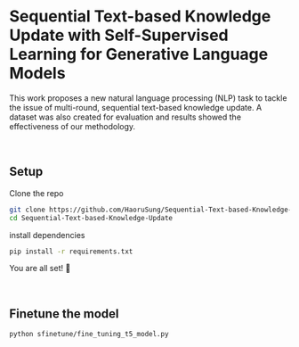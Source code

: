 # Sequential Text-based Knowledge Update with Self-Supervised Learning for Generative Language Models
This work proposes a new natural language processing (NLP) task to tackle the issue of multi-round, sequential text-based knowledge update. A dataset was also created for evaluation and results showed the effectiveness of our methodology. 

&nbsp;

## Setup

Clone the repo

```bash
git clone https://github.com/HaoruSung/Sequential-Text-based-Knowledge-Update.git
cd Sequential-Text-based-Knowledge-Update
```

install dependencies

```bash
pip install -r requirements.txt
```

You are all set! 🎉

&nbsp;

## Finetune the model

```bash
python sfinetune/fine_tuning_t5_model.py
```
